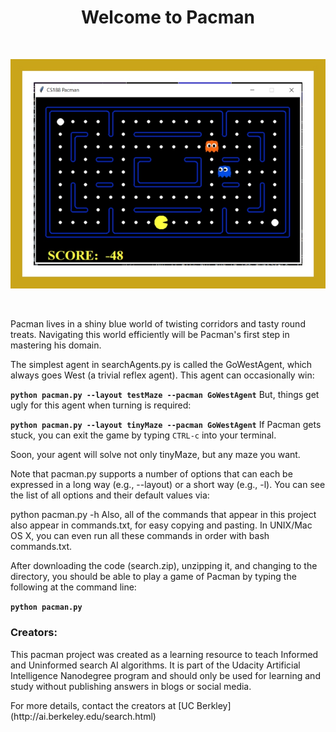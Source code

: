 <h1 align="center">Welcome to Pacman</h1>
<br>
<p align="center">
<img src="https://github.com/Lawrence-Krukrubo/Pacman/blob/master/images/pacman-img.jpg?raw=true" alt="pacman image">
</p>
<br>

<p>
Pacman lives in a shiny blue world of twisting corridors and tasty round treats. Navigating this world efficiently will be Pacman's first step in mastering his domain.

The simplest agent in searchAgents.py is called the GoWestAgent, which always goes West (a trivial reflex agent). This agent can occasionally win:

<b>`python pacman.py --layout testMaze --pacman GoWestAgent`</b>
But, things get ugly for this agent when turning is required:

<b>`python pacman.py --layout tinyMaze --pacman GoWestAgent`</b>
If Pacman gets stuck, you can exit the game by typing `CTRL-c` into your terminal.

Soon, your agent will solve not only tinyMaze, but any maze you want.

Note that pacman.py supports a number of options that can each be expressed in a long way (e.g., --layout) or a short way (e.g., -l). You can see the list of all options and their default values via:

python pacman.py -h
Also, all of the commands that appear in this project also appear in commands.txt, for easy copying and pasting. In UNIX/Mac OS X, you can even run all these commands in order with bash commands.txt.
</p>

<p>
After downloading the code (search.zip), unzipping it, and changing to the directory, you should be able to play a game of Pacman by typing the following at the command line:

<b>`python pacman.py`</b>
</p>

<h3>Creators:</h3>
<p>
This pacman project was created as a learning resource to teach Informed and Uninformed search AI algorithms. It is part of the Udacity Artificial Intelligence Nanodegree program and should only be used for learning and study without publishing answers in blogs or social media.
</p>
<p>For more details, contact the creators at [UC Berkley](http://ai.berkeley.edu/search.html)</p>